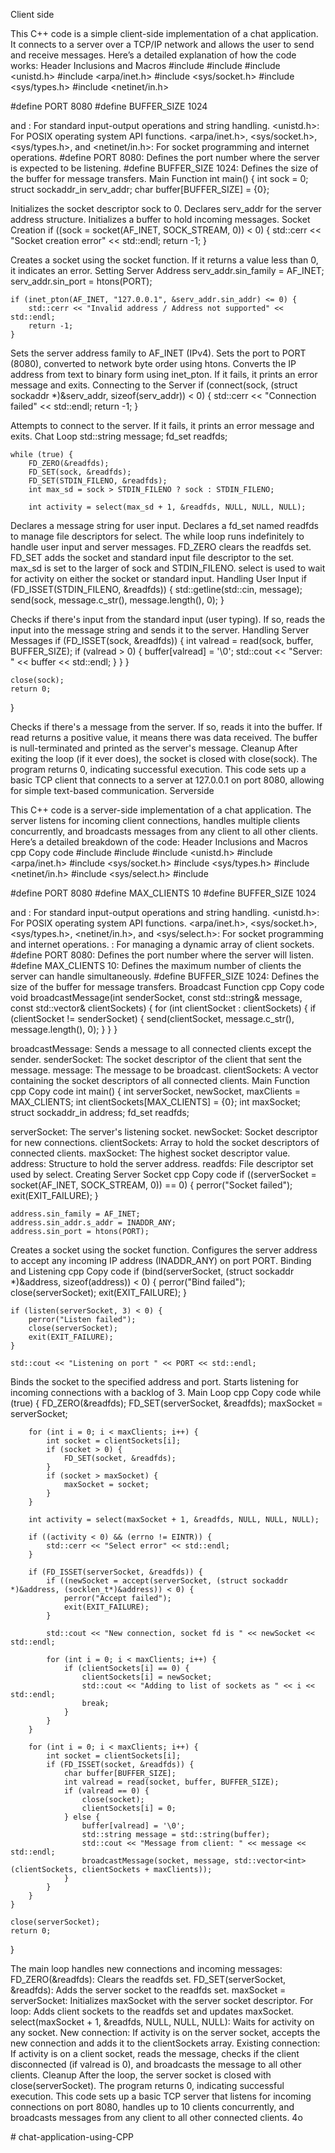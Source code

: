 Client side

This C++ code is a simple client-side implementation of a chat application. It connects to a server over a TCP/IP network and allows the user to send and receive messages. Here’s a detailed explanation of how the code works:
Header Inclusions and Macros
#include <iostream>
#include <string>
#include <unistd.h>
#include <arpa/inet.h>
#include <sys/socket.h>
#include <sys/types.h>
#include <netinet/in.h>

#define PORT 8080
#define BUFFER_SIZE 1024

<iostream> and <string>: For standard input-output operations and string handling.
<unistd.h>: For POSIX operating system API functions.
<arpa/inet.h>, <sys/socket.h>, <sys/types.h>, and <netinet/in.h>: For socket programming and internet operations.
#define PORT 8080: Defines the port number where the server is expected to be listening.
#define BUFFER_SIZE 1024: Defines the size of the buffer for message transfers.
Main Function
int main() {
    int sock = 0;
    struct sockaddr_in serv_addr;
    char buffer[BUFFER_SIZE] = {0};

Initializes the socket descriptor sock to 0.
Declares serv_addr for the server address structure.
Initializes a buffer to hold incoming messages.
Socket Creation
    if ((sock = socket(AF_INET, SOCK_STREAM, 0)) < 0) {
        std::cerr << "Socket creation error" << std::endl;
        return -1;
    }

Creates a socket using the socket function. If it returns a value less than 0, it indicates an error.
Setting Server Address
    serv_addr.sin_family = AF_INET;
    serv_addr.sin_port = htons(PORT);

    if (inet_pton(AF_INET, "127.0.0.1", &serv_addr.sin_addr) <= 0) {
        std::cerr << "Invalid address / Address not supported" << std::endl;
        return -1;
    }

Sets the server address family to AF_INET (IPv4).
Sets the port to PORT (8080), converted to network byte order using htons.
Converts the IP address from text to binary form using inet_pton. If it fails, it prints an error message and exits.
Connecting to the Server
    if (connect(sock, (struct sockaddr *)&serv_addr, sizeof(serv_addr)) < 0) {
        std::cerr << "Connection failed" << std::endl;
        return -1;
    }

Attempts to connect to the server. If it fails, it prints an error message and exits.
Chat Loop
    std::string message;
    fd_set readfds;

    while (true) {
        FD_ZERO(&readfds);
        FD_SET(sock, &readfds);
        FD_SET(STDIN_FILENO, &readfds);
        int max_sd = sock > STDIN_FILENO ? sock : STDIN_FILENO;

        int activity = select(max_sd + 1, &readfds, NULL, NULL, NULL);

Declares a message string for user input.
Declares a fd_set named readfds to manage file descriptors for select.
The while loop runs indefinitely to handle user input and server messages.
FD_ZERO clears the readfds set.
FD_SET adds the socket and standard input file descriptor to the set.
max_sd is set to the larger of sock and STDIN_FILENO.
select is used to wait for activity on either the socket or standard input.
Handling User Input
        if (FD_ISSET(STDIN_FILENO, &readfds)) {
            std::getline(std::cin, message);
            send(sock, message.c_str(), message.length(), 0);
        }

Checks if there's input from the standard input (user typing).
If so, reads the input into the message string and sends it to the server.
Handling Server Messages
        if (FD_ISSET(sock, &readfds)) {
            int valread = read(sock, buffer, BUFFER_SIZE);
            if (valread > 0) {
                buffer[valread] = '\0';
                std::cout << "Server: " << buffer << std::endl;
            }
        }
    }

    close(sock);
    return 0;
}

Checks if there's a message from the server.
If so, reads it into the buffer. If read returns a positive value, it means there was data received.
The buffer is null-terminated and printed as the server's message.
Cleanup
After exiting the loop (if it ever does), the socket is closed with close(sock).
The program returns 0, indicating successful execution.
This code sets up a basic TCP client that connects to a server at 127.0.0.1 on port 8080, allowing for simple text-based communication.
Serverside


This C++ code is a server-side implementation of a chat application. The server listens for incoming client connections, handles multiple clients concurrently, and broadcasts messages from any client to all other clients. Here’s a detailed breakdown of the code:
Header Inclusions and Macros
cpp
Copy code
#include <iostream>
#include <string>
#include <unistd.h>
#include <arpa/inet.h>
#include <sys/socket.h>
#include <sys/types.h>
#include <netinet/in.h>
#include <sys/select.h>
#include <vector>

#define PORT 8080
#define MAX_CLIENTS 10
#define BUFFER_SIZE 1024

<iostream> and <string>: For standard input-output operations and string handling.
<unistd.h>: For POSIX operating system API functions.
<arpa/inet.h>, <sys/socket.h>, <sys/types.h>, <netinet/in.h>, and <sys/select.h>: For socket programming and internet operations.
<vector>: For managing a dynamic array of client sockets.
#define PORT 8080: Defines the port number where the server will listen.
#define MAX_CLIENTS 10: Defines the maximum number of clients the server can handle simultaneously.
#define BUFFER_SIZE 1024: Defines the size of the buffer for message transfers.
Broadcast Function
cpp
Copy code
void broadcastMessage(int senderSocket, const std::string& message, const std::vector<int>& clientSockets) {
    for (int clientSocket : clientSockets) {
        if (clientSocket != senderSocket) {
            send(clientSocket, message.c_str(), message.length(), 0);
        }
    }
}

broadcastMessage: Sends a message to all connected clients except the sender.
senderSocket: The socket descriptor of the client that sent the message.
message: The message to be broadcast.
clientSockets: A vector containing the socket descriptors of all connected clients.
Main Function
cpp
Copy code
int main() {
    int serverSocket, newSocket, maxClients = MAX_CLIENTS;
    int clientSockets[MAX_CLIENTS] = {0};
    int maxSocket;
    struct sockaddr_in address;
    fd_set readfds;

serverSocket: The server's listening socket.
newSocket: Socket descriptor for new connections.
clientSockets: Array to hold the socket descriptors of connected clients.
maxSocket: The highest socket descriptor value.
address: Structure to hold the server address.
readfds: File descriptor set used by select.
Creating Server Socket
cpp
Copy code
   if ((serverSocket = socket(AF_INET, SOCK_STREAM, 0)) == 0) {
        perror("Socket failed");
        exit(EXIT_FAILURE);
    }

    address.sin_family = AF_INET;
    address.sin_addr.s_addr = INADDR_ANY;
    address.sin_port = htons(PORT);

Creates a socket using the socket function.
Configures the server address to accept any incoming IP address (INADDR_ANY) on port PORT.
Binding and Listening
cpp
Copy code
   if (bind(serverSocket, (struct sockaddr *)&address, sizeof(address)) < 0) {
        perror("Bind failed");
        close(serverSocket);
        exit(EXIT_FAILURE);
    }

    if (listen(serverSocket, 3) < 0) {
        perror("Listen failed");
        close(serverSocket);
        exit(EXIT_FAILURE);
    }

    std::cout << "Listening on port " << PORT << std::endl;

Binds the socket to the specified address and port.
Starts listening for incoming connections with a backlog of 3.
Main Loop
cpp
Copy code
   while (true) {
        FD_ZERO(&readfds);
        FD_SET(serverSocket, &readfds);
        maxSocket = serverSocket;

        for (int i = 0; i < maxClients; i++) {
            int socket = clientSockets[i];
            if (socket > 0) {
                FD_SET(socket, &readfds);
            }
            if (socket > maxSocket) {
                maxSocket = socket;
            }
        }

        int activity = select(maxSocket + 1, &readfds, NULL, NULL, NULL);

        if ((activity < 0) && (errno != EINTR)) {
            std::cerr << "Select error" << std::endl;
        }

        if (FD_ISSET(serverSocket, &readfds)) {
            if ((newSocket = accept(serverSocket, (struct sockaddr *)&address, (socklen_t*)&address)) < 0) {
                perror("Accept failed");
                exit(EXIT_FAILURE);
            }

            std::cout << "New connection, socket fd is " << newSocket << std::endl;

            for (int i = 0; i < maxClients; i++) {
                if (clientSockets[i] == 0) {
                    clientSockets[i] = newSocket;
                    std::cout << "Adding to list of sockets as " << i << std::endl;
                    break;
                }
            }
        }

        for (int i = 0; i < maxClients; i++) {
            int socket = clientSockets[i];
            if (FD_ISSET(socket, &readfds)) {
                char buffer[BUFFER_SIZE];
                int valread = read(socket, buffer, BUFFER_SIZE);
                if (valread == 0) {
                    close(socket);
                    clientSockets[i] = 0;
                } else {
                    buffer[valread] = '\0';
                    std::string message = std::string(buffer);
                    std::cout << "Message from client: " << message << std::endl;
                    broadcastMessage(socket, message, std::vector<int>(clientSockets, clientSockets + maxClients));
                }
            }
        }
    }

    close(serverSocket);
    return 0;
}

The main loop handles new connections and incoming messages:
FD_ZERO(&readfds): Clears the readfds set.
FD_SET(serverSocket, &readfds): Adds the server socket to the readfds set.
maxSocket = serverSocket: Initializes maxSocket with the server socket descriptor.
For loop: Adds client sockets to the readfds set and updates maxSocket.
select(maxSocket + 1, &readfds, NULL, NULL, NULL): Waits for activity on any socket.
New connection: If activity is on the server socket, accepts the new connection and adds it to the clientSockets array.
Existing connection: If activity is on a client socket, reads the message, checks if the client disconnected (if valread is 0), and broadcasts the message to all other clients.
Cleanup
After the loop, the server socket is closed with close(serverSocket).
The program returns 0, indicating successful execution.
This code sets up a basic TCP server that listens for incoming connections on port 8080, handles up to 10 clients concurrently, and broadcasts messages from any client to all other connected clients.
4o


#   c h a t - a p p l i c a t i o n - u s i n g - C P P  
 